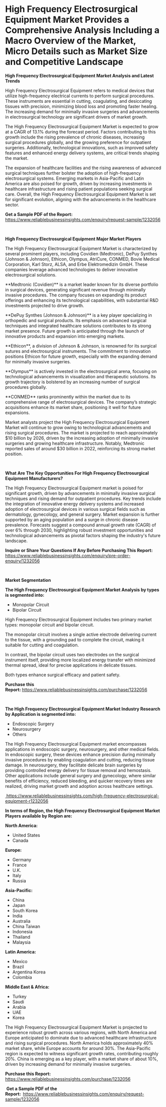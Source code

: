 <p><h1>High Frequency Electrosurgical Equipment Market Provides a Comprehensive Analysis Including a Macro Overview of the Market, Micro Details such as Market Size and Competitive Landscape</h1></p><p><strong>High Frequency Electrosurgical Equipment Market Analysis and Latest Trends</strong></p>
<p><p>High Frequency Electrosurgical Equipment refers to medical devices that utilize high-frequency electrical currents to perform surgical procedures. These instruments are essential in cutting, coagulating, and desiccating tissues with precision, minimizing blood loss and promoting faster healing. The increasing demand for minimally invasive surgeries and advancements in electrosurgical technology are significant drivers of market growth.</p><p>The High Frequency Electrosurgical Equipment Market is expected to grow at a CAGR of 13.1% during the forecast period. Factors contributing to this growth include the rising prevalence of chronic diseases, increasing surgical procedures globally, and the growing preference for outpatient surgeries. Additionally, technological innovations, such as improved safety features and enhanced energy delivery systems, are critical trends shaping the market. </p><p>The expansion of healthcare facilities and the rising awareness of advanced surgical techniques further bolster the adoption of high-frequency electrosurgical systems. Emerging markets in Asia-Pacific and Latin America are also poised for growth, driven by increasing investments in healthcare infrastructure and rising patient populations seeking surgical care. Overall, the High Frequency Electrosurgical Equipment Market is set for significant evolution, aligning with the advancements in the healthcare sector.</p></p>
<p><strong>Get a Sample PDF of the Report:&nbsp;</strong> <a href="https://www.reliablebusinessinsights.com/enquiry/request-sample/1232056?utm_campaign=3681&utm_medium=2&utm_source=Github&utm_content=ia&utm_term=16042025&utm_id=high-frequency-electrosurgical-equipment">https://www.reliablebusinessinsights.com/enquiry/request-sample/1232056</a></p>
<p>&nbsp;</p>
<p><strong>High Frequency Electrosurgical Equipment Major Market Players</strong></p>
<p><p>The High Frequency Electrosurgical Equipment Market is characterized by several prominent players, including Covidien (Medtronic), DePuy Synthes (Johnson & Johnson), Ethicon, Olympus, AtriCure, CONMED, Bovie Medical Corporation, Karl Storz, ALSA, and Erbe Elektromedizin GmbH. These companies leverage advanced technologies to deliver innovative electrosurgical solutions.</p><p>**Medtronic (Covidien)** is a market leader known for its diverse portfolio in surgical devices, generating significant revenue through minimally invasive procedures. The company focuses on expanding its product offerings and enhancing its technological capabilities, with substantial R&D investments projected to drive growth.</p><p>**DePuy Synthes (Johnson & Johnson)** is a key player specializing in orthopedic and surgical products. Its emphasis on advanced surgical techniques and integrated healthcare solutions contributes to its strong market presence. Future growth is anticipated through the launch of innovative products and expansion into emerging markets.</p><p>**Ethicon**, a division of Johnson & Johnson, is renowned for its surgical sutures and electrosurgical instruments. The commitment to innovation positions Ethicon for future growth, especially with the expanding demand for minimally invasive surgeries.</p><p>**Olympus** is actively invested in the electrosurgical arena, focusing on technological advancements in visualization and therapeutic solutions. Its growth trajectory is bolstered by an increasing number of surgical procedures globally.</p><p>**CONMED** ranks prominently within the market due to its comprehensive range of electrosurgical devices. The company’s strategic acquisitions enhance its market share, positioning it well for future expansions.</p><p>Market analysts project the High Frequency Electrosurgical Equipment Market will continue to grow owing to technological advancements and rising surgical procedures. The market is projected to reach approximately $10 billion by 2026, driven by the increasing adoption of minimally invasive surgeries and growing healthcare infrastructure. Notably, Medtronic reported sales of around $30 billion in 2022, reinforcing its strong market position.</p></p>
<p>&nbsp;</p>
<p><strong>What Are The Key Opportunities For High Frequency Electrosurgical Equipment Manufacturers?</strong></p>
<p><p>The High Frequency Electrosurgical Equipment market is poised for significant growth, driven by advancements in minimally invasive surgical techniques and rising demand for outpatient procedures. Key trends include the integration of innovative energy delivery systems and increased adoption of electrosurgical devices in various surgical fields such as dermatology, gynecology, and general surgery. Market expansion is further supported by an aging population and a surge in chronic disease prevalence. Forecasts suggest a compound annual growth rate (CAGR) of over 6% through 2030, highlighting robust investment opportunities and technological advancements as pivotal factors shaping the industry's future landscape.</p></p>
<p><strong>Inquire or Share Your Questions If Any Before Purchasing This Report:</strong> <a href="https://www.reliablebusinessinsights.com/enquiry/pre-order-enquiry/1232056?utm_campaign=3681&utm_medium=2&utm_source=Github&utm_content=ia&utm_term=16042025&utm_id=high-frequency-electrosurgical-equipment">https://www.reliablebusinessinsights.com/enquiry/pre-order-enquiry/1232056</a></p>
<p>&nbsp;</p>
<p><strong>Market Segmentation</strong></p>
<p><strong>The High Frequency Electrosurgical Equipment Market Analysis by types is segmented into:</strong></p>
<p><ul><li>Monopolar Circuit</li><li>Bipolar Circuit</li></ul></p>
<p><p>High Frequency Electrosurgical Equipment includes two primary market types: monopolar circuit and bipolar circuit. </p><p>The monopolar circuit involves a single active electrode delivering current to the tissue, with a grounding pad to complete the circuit, making it suitable for cutting and coagulation. </p><p>In contrast, the bipolar circuit uses two electrodes on the surgical instrument itself, providing more localized energy transfer with minimized thermal spread, ideal for precise applications in delicate tissues. </p><p>Both types enhance surgical efficacy and patient safety.</p></p>
<p><strong>Purchase this Report:&nbsp;</strong><a href="https://www.reliablebusinessinsights.com/purchase/1232056?utm_campaign=3681&utm_medium=2&utm_source=Github&utm_content=ia&utm_term=16042025&utm_id=high-frequency-electrosurgical-equipment">https://www.reliablebusinessinsights.com/purchase/1232056</a></p>
<p>&nbsp;</p>
<p><strong>The High Frequency Electrosurgical Equipment Market Industry Research by Application is segmented into:</strong></p>
<p><ul><li>Endoscopic Surgery</li><li>Neurosurgery</li><li>Others</li></ul></p>
<p><p>The High Frequency Electrosurgical Equipment market encompasses applications in endoscopic surgery, neurosurgery, and other medical fields. In endoscopic surgery, these devices enhance precision during minimally invasive procedures by enabling coagulation and cutting, reducing tissue damage. In neurosurgery, they facilitate delicate brain surgeries by providing controlled energy delivery for tissue removal and hemostasis. Other applications include general surgery and gynecology, where similar benefits of efficiency, reduced bleeding, and quicker recovery times are realized, driving market growth and adoption across healthcare settings.</p></p>
<p><a href="https://www.reliablebusinessinsights.com/high-frequency-electrosurgical-equipment-r1232056?utm_campaign=3681&utm_medium=2&utm_source=Github&utm_content=ia&utm_term=16042025&utm_id=high-frequency-electrosurgical-equipment">&nbsp;https://www.reliablebusinessinsights.com/high-frequency-electrosurgical-equipment-r1232056</a></p>
<p><strong>In terms of Region, the High Frequency Electrosurgical Equipment Market Players available by Region are:</strong></p>
<p>
    <p> <strong> North America: </strong>
        <ul>
            <li>United States</li>
            <li>Canada</li>
        </ul>
        </p> 
    <p> <strong> Europe: </strong>
        <ul>
            <li>Germany</li>
            <li>France</li>
            <li>U.K.</li>
            <li>Italy</li>
            <li>Russia</li>
        </ul>
        </p> 
    <p> <strong> Asia-Pacific: </strong>
        <ul>
            <li>China</li>
            <li>Japan</li>
            <li>South Korea</li>
            <li>India</li>
            <li>Australia</li>
            <li>China Taiwan</li>
            <li>Indonesia</li>
            <li>Thailand</li>
            <li>Malaysia</li>
        </ul>
        </p> 
    <p> <strong> Latin America: </strong>
        <ul>
            <li>Mexico</li>
            <li>Brazil</li>
            <li>Argentina Korea</li>
            <li>Colombia</li>
        </ul>
        </p> 
    <p> <strong> Middle East & Africa: </strong>
        <ul>
            <li>Turkey</li>
            <li>Saudi</li>
            <li>Arabia</li>
            <li>UAE</li>
            <li>Korea</li>
        </ul>
    </p>
    </p>
<p><p>The High Frequency Electrosurgical Equipment Market is projected to experience robust growth across various regions, with North America and Europe anticipated to dominate due to advanced healthcare infrastructure and rising surgical procedures. North America holds approximately 40% market share, while Europe accounts for around 30%. The Asia-Pacific region is expected to witness significant growth rates, contributing roughly 20%. China is emerging as a key player, with a market share of about 10%, driven by increasing demand for minimally invasive surgeries.</p></p>
<p><strong>Purchase this Report: </strong><a href="https://www.reliablebusinessinsights.com/purchase/1232056?utm_campaign=3681&utm_medium=2&utm_source=Github&utm_content=ia&utm_term=16042025&utm_id=high-frequency-electrosurgical-equipment">https://www.reliablebusinessinsights.com/purchase/1232056</a></p>
<p>&nbsp;<strong>Get a Sample PDF of the Report:&nbsp;&nbsp;</strong><a href="https://www.reliablebusinessinsights.com/enquiry/request-sample/1232056?utm_campaign=3681&utm_medium=2&utm_source=Github&utm_content=ia&utm_term=16042025&utm_id=high-frequency-electrosurgical-equipment">https://www.reliablebusinessinsights.com/enquiry/request-sample/1232056</a></p>
<p><strong></strong></p>
<p><p></p><p></p><p></p></p>